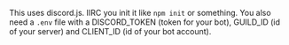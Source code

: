 This uses discord.js. IIRC you init it like `npm init` or something. You also need a `.env` file with a DISCORD_TOKEN (token for your bot), GUILD_ID (id of your server) and CLIENT_ID (id of your bot account).
